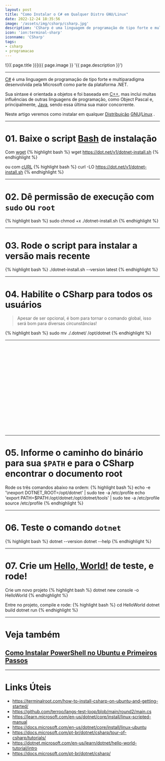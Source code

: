 ```yaml
---
layout: post
title: "Como Instalar o C# em Qualquer Distro GNU/Linux"
date: 2022-12-24 18:35:56
image: '/assets/img/csharp/csharp.jpg'
description: 'CSharp é uma linguagem de programação de tipo forte e multiparadigma desenvolvida pela Microsoft como parte da plataforma .NET.'
icon: 'ion:terminal-sharp'
iconname: 'CSharp'
tags:
- csharp
- programacao
---
```


![{{ page.title }}]({{ page.image }} '{{ page.description }}')

---

[C#](https://terminalroot.com.br/tags#csharp) é uma linguagem de programação de tipo forte e multiparadigma desenvolvida pela Microsoft como parte da plataforma .NET.

Sua sintaxe é orientada a objetos e foi baseada em [C++](https://terminalroot.com.br/tags#cpp), mas inclui muitas influências de outras linguagens de programação, como Object Pascal e, principalmente, [Java](https://terminalroot.com.br/tags#java), sendo essa última sua maior concorrente.

Neste artigo veremos como instalar em qualquer [Distribuição](https://terminalroot.com.br/tags#distros) [GNU](https://terminalroot.com.br/tags#gnu)/[Linux](https://terminalroot.com.br/tags#linux) .

---

# 01. Baixe o script [Bash](https://terminalroot.com.br/tags#bash) de instalação 

Com [wget](https://terminalroot.com.br/2019/05/aprenda-a-explorar-o-comando-wget.html)
{% highlight bash %}
wget https://dot.net/v1/dotnet-install.sh
{% endhighlight %}

ou com [cURL](https://terminalroot.com.br/2019/10/12-dicas-para-voce-usar-o-comando-curl-como-um-ninja.html)
{% highlight bash %}
curl -LO https://dot.net/v1/dotnet-install.sh
{% endhighlight %}

---

# 02. Dê permissão de execução com `sudo` ou `root`
{% highlight bash %}
sudo chmod +x ./dotnet-install.sh
{% endhighlight %}

---

# 03. Rode o script para instalar a versão mais recente
{% highlight bash %}
./dotnet-install.sh --version latest
{% endhighlight %}

---

# 04. Habilite o CSharp para todos os usuários
> Apesar de ser opcional, é bom para tornar o comando global, isso será bom para diversas circunstâncias!

{% highlight bash %}
sudo mv ./.dotnet/ /opt/dotnet
{% endhighlight %}

---


<!-- SQUARE - GAMES ROOT -->
<script async src="//pagead2.googlesyndication.com/pagead/js/adsbygoogle.js"></script>
<ins class="adsbygoogle"
style="display:inline-block;width:336px;height:280px"
data-ad-client="ca-pub-2838251107855362"
data-ad-slot="5351066970"></ins>
<script>
(adsbygoogle = window.adsbygoogle || []).push({});
</script>

---

# 05. Informe o caminho do binário para sua `$PATH` e para o CSharp encontrar o documento root
Rode os três comandos abaixo na ordem:
{% highlight bash %}
echo -e '\nexport DOTNET_ROOT=/opt/dotnet' | sudo tee -a /etc/profile
echo 'export PATH=$PATH:/opt/dotnet:/opt/dotnet/tools' | sudo tee -a /etc/profile
source /etc/profile
{% endhighlight %}

---

# 06. Teste o comando `dotnet`
{% highlight bash %}
dotnet --version
dotnet --help
{% endhighlight %}

---

# 07. Crie um [Hello, World!](https://terminalroot.com.br/2019/10/linguagem-de-programacao.html) de teste, e rode!
Crie um novo projeto
{% highlight bash %}
dotnet new console -o HelloWorld
{% endhighlight %}

Entre no projeto, compile e rode:
{% highlight bash %}
cd HelloWorld
dotnet build
dotnet run
{% endhighlight %}

---

# Veja também 
## [Como Instalar PowerShell no Ubuntu e Primeiros Passos](https://terminalroot.com.br/2021/12/como-instalar-powershell-no-ubuntu-e-primeiros-passos.html)

---

# Links Úteis
+ <https://terminalroot.com/how-to-install-csharp-on-ubuntu-and-getting-started/>
+ <https://github.com/terroo/langs-test-loop/blob/main/round2/main.cs>
+ <https://learn.microsoft.com/en-us/dotnet/core/install/linux-scripted-manual>
+ <https://docs.microsoft.com/en-us/dotnet/core/install/linux-ubuntu>
+ <https://docs.microsoft.com/pt-br/dotnet/csharp/tour-of-csharp/tutorials/>
+ <https://dotnet.microsoft.com/en-us/learn/dotnet/hello-world-tutorial/intro>
+ <https://docs.microsoft.com/pt-br/dotnet/csharp/>



